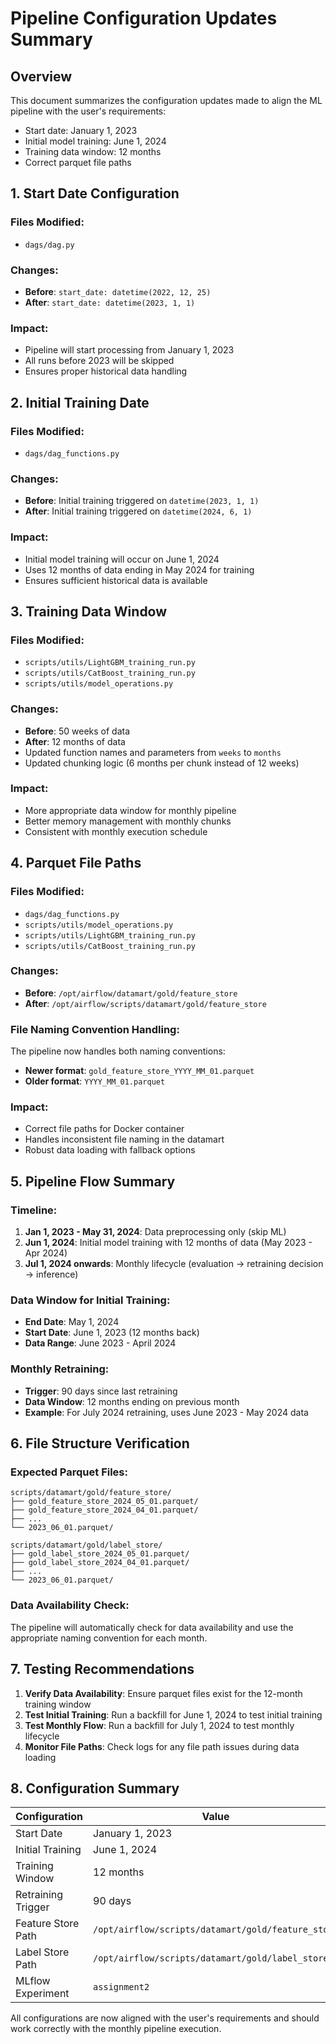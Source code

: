 # Pipeline Configuration Updates Summary

## Overview
This document summarizes the configuration updates made to align the ML pipeline with the user's requirements:
- Start date: January 1, 2023
- Initial model training: June 1, 2024
- Training data window: 12 months
- Correct parquet file paths

## 1. Start Date Configuration

### Files Modified:
- `dags/dag.py`

### Changes:
- **Before**: `start_date: datetime(2022, 12, 25)`
- **After**: `start_date: datetime(2023, 1, 1)`

### Impact:
- Pipeline will start processing from January 1, 2023
- All runs before 2023 will be skipped
- Ensures proper historical data handling

## 2. Initial Training Date

### Files Modified:
- `dags/dag_functions.py`

### Changes:
- **Before**: Initial training triggered on `datetime(2023, 1, 1)`
- **After**: Initial training triggered on `datetime(2024, 6, 1)`

### Impact:
- Initial model training will occur on June 1, 2024
- Uses 12 months of data ending in May 2024 for training
- Ensures sufficient historical data is available

## 3. Training Data Window

### Files Modified:
- `scripts/utils/LightGBM_training_run.py`
- `scripts/utils/CatBoost_training_run.py`
- `scripts/utils/model_operations.py`

### Changes:
- **Before**: 50 weeks of data
- **After**: 12 months of data
- Updated function names and parameters from `weeks` to `months`
- Updated chunking logic (6 months per chunk instead of 12 weeks)

### Impact:
- More appropriate data window for monthly pipeline
- Better memory management with monthly chunks
- Consistent with monthly execution schedule

## 4. Parquet File Paths

### Files Modified:
- `dags/dag_functions.py`
- `scripts/utils/model_operations.py`
- `scripts/utils/LightGBM_training_run.py`
- `scripts/utils/CatBoost_training_run.py`

### Changes:
- **Before**: `/opt/airflow/datamart/gold/feature_store`
- **After**: `/opt/airflow/scripts/datamart/gold/feature_store`

### File Naming Convention Handling:
The pipeline now handles both naming conventions:
- **Newer format**: `gold_feature_store_YYYY_MM_01.parquet`
- **Older format**: `YYYY_MM_01.parquet`

### Impact:
- Correct file paths for Docker container
- Handles inconsistent file naming in the datamart
- Robust data loading with fallback options

## 5. Pipeline Flow Summary

### Timeline:
1. **Jan 1, 2023 - May 31, 2024**: Data preprocessing only (skip ML)
2. **Jun 1, 2024**: Initial model training with 12 months of data (May 2023 - Apr 2024)
3. **Jul 1, 2024 onwards**: Monthly lifecycle (evaluation → retraining decision → inference)

### Data Window for Initial Training:
- **End Date**: May 1, 2024
- **Start Date**: June 1, 2023 (12 months back)
- **Data Range**: June 2023 - April 2024

### Monthly Retraining:
- **Trigger**: 90 days since last retraining
- **Data Window**: 12 months ending on previous month
- **Example**: For July 2024 retraining, uses June 2023 - May 2024 data

## 6. File Structure Verification

### Expected Parquet Files:
```
scripts/datamart/gold/feature_store/
├── gold_feature_store_2024_05_01.parquet/
├── gold_feature_store_2024_04_01.parquet/
├── ...
└── 2023_06_01.parquet/

scripts/datamart/gold/label_store/
├── gold_label_store_2024_05_01.parquet/
├── gold_label_store_2024_04_01.parquet/
├── ...
└── 2023_06_01.parquet/
```

### Data Availability Check:
The pipeline will automatically check for data availability and use the appropriate naming convention for each month.

## 7. Testing Recommendations

1. **Verify Data Availability**: Ensure parquet files exist for the 12-month training window
2. **Test Initial Training**: Run a backfill for June 1, 2024 to test initial training
3. **Test Monthly Flow**: Run a backfill for July 1, 2024 to test monthly lifecycle
4. **Monitor File Paths**: Check logs for any file path issues during data loading

## 8. Configuration Summary

| Configuration | Value |
|---------------|-------|
| Start Date | January 1, 2023 |
| Initial Training | June 1, 2024 |
| Training Window | 12 months |
| Retraining Trigger | 90 days |
| Feature Store Path | `/opt/airflow/scripts/datamart/gold/feature_store` |
| Label Store Path | `/opt/airflow/scripts/datamart/gold/label_store` |
| MLflow Experiment | `assignment2` |

All configurations are now aligned with the user's requirements and should work correctly with the monthly pipeline execution. 